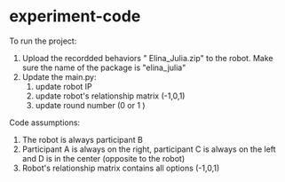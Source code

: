 # experiment-code
To run the project: 
1. Upload the recordded behaviors " Elina_Julia.zip" to the robot. Make sure the name of the package is "elina_julia"
2. Update the main.py:
    1. update robot IP
    2. update robot's relationship matrix (-1,0,1)
    3. update round number (0 or 1 )
  
Code assumptions: 
1. The robot is always participant B
2. Participant A is always on the right, participant C is always on the left and D is in the center (opposite to the robot) 
3. Robot's relationship matrix contains all options (-1,0,1)
